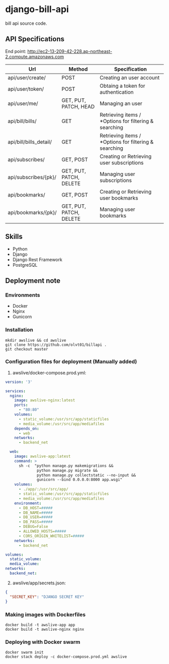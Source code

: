 # django-bill-api
bill api source code.

## API Specifications

End point: http://ec2-13-209-42-228.ap-northeast-2.compute.amazonaws.com

|Url|Method|Specification|
|--|--|--|
| api/user/create/ | POST | Creating an user account |
| api/user/token/ | POST | Obtaing a token for authentication |
| api/user/me/ | GET, PUT, PATCH, HEAD | Managing an user |
| api/bill/bills/ | GET | Retrieving items / *Options for filtering & searching |
| api/bill/bills_detail/ | GET | Retrieving items / *Options for filtering & searching |
| api/subscribes/ | GET, POST | Creating or Retrieving user subscriptions |
| api/subscribes/{pk}/ | GET, PUT, PATCH, DELETE | Managing user subscriptions |
| api/bookmarks/ | GET, POST | Creating or Retrieving user bookmarks  |
| api/bookmarks/{pk}/ | GET, PUT, PATCH, DELETE | Managing user bookmarks |

## Skills

- Python
- Django
- Django Rest Framework
- PostgreSQL

## Deployment note

### Environments

- Docker
- Nginx
- Gunicorn

### Installation

```
mkdir awslive && cd awslive
git clone https://github.com/olvt01/billapi .
git checkout master
```

### Configuration files for deployment (Manually added)

1. awslive/docker-compose.prod.yml:
```yml
version: '3'

services:
  nginx:
    image: awslive-nginx:latest
    ports:
      - "80:80"
    volumes:
      - static_volume:/usr/src/app/staticfiles
      - media_volume:/usr/src/app/mediafiles
    depends_on:
      - web
    networks:
      - backend_net

  web:
    image: awslive-app:latest
    command: >
      sh -c  "python manage.py makemigrations &&
              python manage.py migrate &&
              python manage.py collectstatic --no-input &&
              gunicorn --bind 0.0.0.0:8000 app.wsgi"
    volumes:
      - ./app/:/usr/src/app/
      - static_volume:/usr/src/app/staticfiles
      - media_volume:/usr/src/app/mediafiles
    environment:
      - DB_HOST=#####
      - DB_NAME=#####
      - DB_USER=#####
      - DB_PASS=#####
      - DEBUG=False
      - ALLOWED_HOSTS=#####
      - CORS_ORIGIN_WHITELIST=#####
    networks:
      - backend_net

volumes:
  static_volume:
  media_volume:
networks:
  backend_net:
```

2. awslive/app/secrets.json:
```json
{
  "SECRET_KEY": "DJANGO SECRET KEY"
}
```

### Making images with Dockerfiles
```
docker build -t awslive-app app
docker build -t awslive-nginx nginx
```

### Deploying with Docker swarm
```
docker swarm init
docker stack deploy -c docker-compose.prod.yml awslive
```
